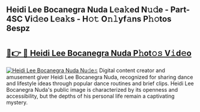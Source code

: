 ## Heidi Lee Bocanegra Nuda L𝚎a𝚔ed N𝚞𝚍e - Part-4SC Vi𝚍𝚎o L𝚎a𝚔s - H𝚘𝚝 O𝚗𝚕yf𝚊ns P𝚑𝚘tos 8espz

# <h2><a href="http://kf3ag5o.oniu.top/?m=Heidi+Lee+Bocanegra+Nuda">🔗👉 🔴 Heidi Lee Bocanegra Nuda P𝚑ot𝚘𝚜 V𝚒d𝚎o</a></h2>

[![Heidi Lee Bocanegra Nuda Nu𝚍e𝚜](https://i.imgur.com/0qMVB7G.gif)](http://kf3ag5o.oniu.top/?m=Heidi+Lee+Bocanegra+Nuda)
Digital content creator and amusement giver Heidi Lee Bocanegra Nuda, recognized for sharing dance and lifestyle ideas through popular dance routines and brief clips. Heidi Lee Bocanegra Nuda's public image is characterized by its openness and accessibility, but the depths of his personal life remain a captivating mystery.  
